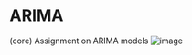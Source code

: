 # ARIMA
 (core) Assignment on ARIMA models
![image](https://github.com/SaintNickG/ARIMA/assets/137968958/9a38e01a-ec6e-4a0f-9cd7-17e1c6dbafab)
